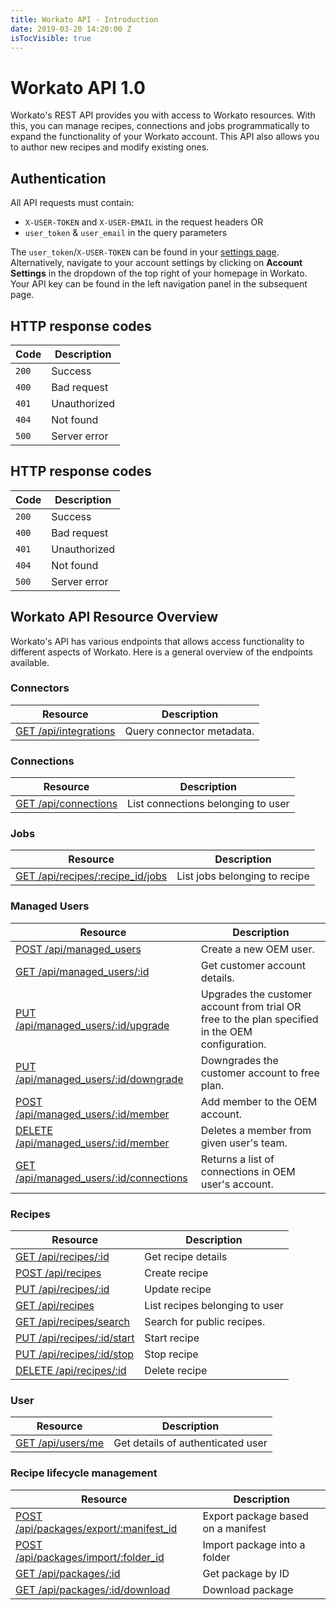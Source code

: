 ```yaml
---
title: Workato API - Introduction
date: 2019-03-20 14:20:00 Z
isTocVisible: true
---
```


# Workato API 1.0

Workato's REST API provides you with access to Workato resources. With this, you can manage recipes, connections and jobs programmatically to expand the functionality of your Workato account. This API also allows you to author new recipes and modify existing ones.

## Authentication

All API requests must contain:
- `X-USER-TOKEN` and `X-USER-EMAIL` in the request headers
OR
- `user_token` & `user_email` in the query parameters

The `user_token`/`X-USER-TOKEN` can be found in your [settings page](https://www.workato.com/users/current/edit#api_key). Alternatively, navigate to your account settings by clicking on **Account Settings** in the dropdown of the top right of your homepage in Workato. Your API key can be found in the left navigation panel in the subsequent page.

## HTTP response codes

| Code | Description |
| --- | --- |
| `200` | Success |
| `400` | Bad request
| `401` | Unauthorized |
| `404` | Not found |
| `500` | Server error |

## HTTP response codes

| Code | Description |
| --- | --- |
| `200` | Success |
| `400` | Bad request
| `401` | Unauthorized |
| `404` | Not found |
| `500` | Server error |

## Workato API Resource Overview

Workato's API has various endpoints that allows access functionality to different aspects of Workato. Here is a general overview of the endpoints available.

### Connectors

| Resource | Description |
|----------------|-------------|
|[GET /api/integrations](/workato-api/adapters.md#list-connector-metadata) | Query connector metadata.|

### Connections

| Resource | Description |
|----------------|-------------|
|[GET /api/connections](/workato-api/connections.md#list-connections) | List connections belonging to user |

### Jobs

| Resource | Description |
|----------------|-------------|
|[GET /api/recipes/:recipe_id/jobs](/workato-api/jobs.md#list-jobs-from-a-recipe) | List jobs belonging to recipe |

### Managed Users

| Resource | Description |
|----------------|-------------|
| [POST /api/managed_users](/workato-api/managed-users.md#create-customer-account) | Create a new OEM user. |
| [GET /api/managed_users/:id](#get-customer-account) | Get customer account details. |
| [PUT /api/managed_users/:id/upgrade](/workato-api/managed-users.md#upgrade-customer-account) | Upgrades the customer account from trial OR free to the plan specified in the OEM configuration.
| [PUT /api/managed_users/:id/downgrade](/workato-api/managed-users.md#downgrade-customer-account) | Downgrades the customer account to free plan. |
|[POST /api/managed_users/:id/member](/workato-api/managed-users.md#add-member-to-customer-account) | Add member to the OEM account. |
| [DELETE /api/managed_users/:id/member](/workato-api/managed-users.md#remove-member-customer-account) | Deletes a member from given user's team.
| [GET /api/managed_users/:id/connections](/workato-api/managed-users.md#list-customer-connections)| Returns a list of connections in OEM user's account.|

### Recipes

| Resource | Description |
|----------------|-------------|
|[GET /api/recipes/:id](/workato-api/recipes.md#get-recipe-details) | Get recipe details|
|[POST /api/recipes](/workato-api/recipes.md#create-a-recipe) | Create recipe |
|[PUT /api/recipes/:id](/workato-api/recipes.md#update-a-recipe) | Update recipe |
|[GET /api/recipes](/workato-api/recipes.md#list-recipes-belonging-to-user)| List recipes belonging to user |
|[GET /api/recipes/search](/workato-api/recipes.md#search-for-public-recipes) | Search for public recipes. |
| [PUT /api/recipes/:id/start](/workato-api/recipes.md#start-recipe) | Start recipe |
| [PUT /api/recipes/:id/stop](/workato-api/recipes.md#stop-recipe) | Stop recipe |
| [DELETE /api/recipes/:id](/workato-api/recipes.md#delete-recipe) | Delete recipe |

### User

|Resource|Description|
|--- |--- |
|[GET /api/users/me](/workato-api/users.md#get-user-details)|Get details of authenticated user|

### Recipe lifecycle management

|Resource|Description|
|--- |--- |
|[POST /api/packages/export/:manifest_id](/workato-api/recipe-lifecycle-management.md#export-package-based-on-a-manifest)|Export package based on a manifest|
|[POST /api/packages/import/:folder_id](/workato-api/recipe-lifecycle-management.md#import-package-into-a-folder)|Import package into a folder|
|[GET /api/packages/:id](/workato-api/recipe-lifecycle-management.md#get-package-by-id)|Get package by ID|
|[GET /api/packages/:id/download](/workato-api/recipe-lifecycle-management.md#download-package)|Download package|
